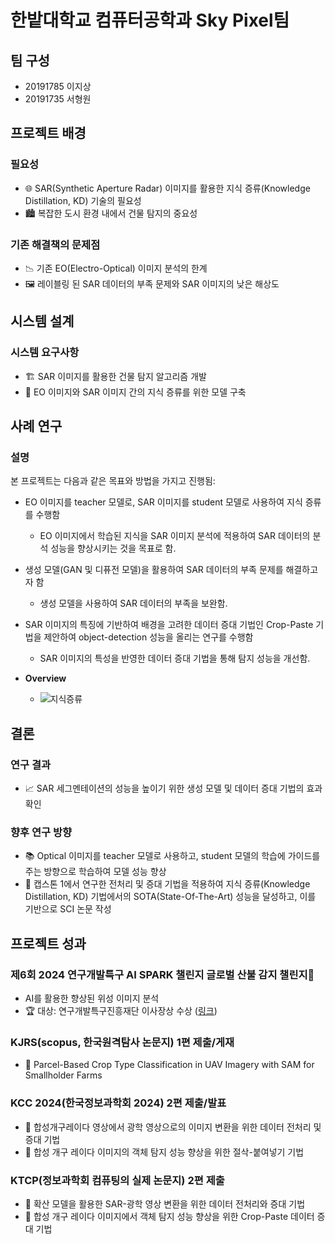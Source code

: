 # 한밭대학교 컴퓨터공학과 Sky Pixel팀

## 팀 구성
- 20191785 이지상
- 20191735 서형원

## 프로젝트 배경

### 필요성
- 🌐 SAR(Synthetic Aperture Radar) 이미지를 활용한 지식 증류(Knowledge Distillation, KD) 기술의 필요성
- 🏙️ 복잡한 도시 환경 내에서 건물 탐지의 중요성

### 기존 해결책의 문제점
- 📉 기존 EO(Electro-Optical) 이미지 분석의 한계
- 🖼️ 레이블링 된 SAR 데이터의 부족 문제와 SAR 이미지의 낮은 해상도

## 시스템 설계

### 시스템 요구사항
- 🏗️ SAR 이미지를 활용한 건물 탐지 알고리즘 개발
- 🧠 EO 이미지와 SAR 이미지 간의 지식 증류를 위한 모델 구축

## 사례 연구

### 설명
본 프로젝트는 다음과 같은 목표와 방법을 가지고 진행됨:

- EO 이미지를 teacher 모델로, SAR 이미지를 student 모델로 사용하여 지식 증류를 수행함
  - EO 이미지에서 학습된 지식을 SAR 이미지 분석에 적용하여 SAR 데이터의 분석 성능을 향상시키는 것을 목표로 함.

- 생성 모델(GAN 및 디퓨전 모델)을 활용하여 SAR 데이터의 부족 문제를 해결하고자 함
  - 생성 모델을 사용하여 SAR 데이터의 부족을 보완함.

- SAR 이미지의 특징에 기반하여 배경을 고려한 데이터 증대 기법인 Crop-Paste 기법을 제안하여 object-detection 성능을 올리는 연구를 수행함
  - SAR 이미지의 특성을 반영한 데이터 증대 기법을 통해 탐지 성능을 개선함.

- **Overview**
  - ![지식증류](https://github.com/HBNU-SWUNIV/come-capstone24-skypixel/assets/98447471/69dbab16-bb39-45d1-9507-d14ec636df40)

## 결론

### 연구 결과
- 📈 SAR 세그멘테이션의 성능을 높이기 위한 생성 모델 및 데이터 증대 기법의 효과 확인

### 향후 연구 방향
- 📚 Optical 이미지를 teacher 모델로 사용하고, student 모델의 학습에 가이드를 주는 방향으로 학습하여 모델 성능 향상
- 📝 캡스톤 1에서 연구한 전처리 및 증대 기법을 적용하여 지식 증류(Knowledge Distillation, KD) 기법에서의 SOTA(State-Of-The-Art) 성능을 달성하고, 이를 기반으로 SCI 논문 작성

## 프로젝트 성과

### 제6회 2024 연구개발특구 AI SPARK 챌린지 글로벌 산불 감지 챌린지🌋
- AI를 활용한 향상된 위성 이미지 분석
- 🏆 대상: 연구개발특구진흥재단 이사장상 수상 ([링크](https://aifactory.space/task/2723/overview))

### KJRS(scopus, 한국원격탐사 논문지) 1편 제출/게재
- 📝 Parcel-Based Crop Type Classification in UAV Imagery with SAM for Smallholder Farms

### KCC 2024(한국정보과학회 2024) 2편 제출/발표
- 📝 합성개구레이다 영상에서 광학 영상으로의 이미지 변환을 위한 데이터 전처리 및 증대 기법
- 📝 합성 개구 레이다 이미지의 객체 탐지 성능 향상을 위한 절삭-붙여넣기 기법

### KTCP(정보과학회 컴퓨팅의 실제 논문지) 2편 제출
- 📝 확산 모델을 활용한 SAR-광학 영상 변환을 위한 데이터 전처리와 증대 기법
- 📝 합성 개구 레이다 이미지에서 객체 탐지 성능 향상을 위한 Crop-Paste 데이터 증대 기법

